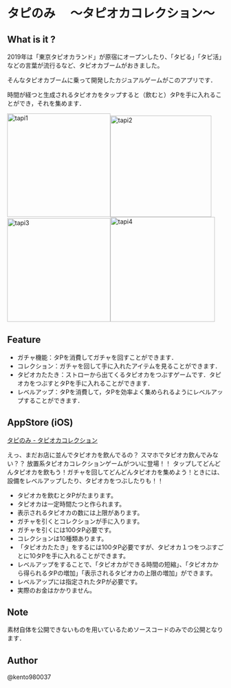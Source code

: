 # タピのみ　 〜タピオカコレクション〜

## What is it ?

2019年は「東京タピオカランド」が原宿にオープンしたり、「タピる」「タピ活」などの言葉が流行るなど、タピオカブームがおきました。

そんなタピオカブームに乗って開発したカジュアルゲームがこのアプリです．

時間が経つと生成されるタピオカをタップすると（飲むと）タPを手に入れることができ，それを集めます．

<img width="240" alt="tapi1" src="https://user-images.githubusercontent.com/82075582/139174305-e8642f90-281c-4492-8c14-81fb0e143302.png"><img width="235" alt="tapi2" src="https://user-images.githubusercontent.com/82075582/139174326-2d18d1ec-c401-4ee3-b3a1-32061a9ae3f9.png"><img width="240" alt="tapi3" src="https://user-images.githubusercontent.com/82075582/139174359-786c898a-b2b8-4cf5-9f6e-9a49ba73994b.png"><img width="243" alt="tapi4" src="https://user-images.githubusercontent.com/82075582/139174372-a2f0d9f8-cb3e-4f1c-b41f-1f2dc5282e56.png">


## Feature

- ガチャ機能：タPを消費してガチャを回すことができます．
- コレクション：ガチャを回して手に入れたアイテムを見ることができます．
- タピオカたたき：ストローから出てくるタピオカをつぶすゲームです．タピオカをつぶすとタPを手に入れることができます．
- レベルアップ：タPを消費して，タPを効率よく集められるようにレベルアップすることができます．

## AppStore (iOS)
[タピのみ - タピオカコレクション](
https://apps.apple.com/de/app/%E3%82%BF%E3%83%94%E3%81%AE%E3%81%BF-%E3%82%BF%E3%83%94%E3%82%AA%E3%82%AB%E3%82%B3%E3%83%AC%E3%82%AF%E3%82%B7%E3%83%A7%E3%83%B3/id1476366256)

えっ、まだお店に並んでタピオカを飲んでるの？
スマホでタピオカ飲んでみない？？
放置系タピオカコレクションゲームがついに登場！！
タップしてどんどんタピオカを飲もう！ガチャを回してどんどんタピオカを集めよう！ときには、設備をレベルアップしたり、タピオカをつぶしたりも！！

- タピオカを飲むとタPがたまります。
- タピオカは一定時間たつと作られます。
- 表示されるタピオカの数には上限があります。
- ガチャを引くとコレクションが手に入ります。
- ガチャを引くには100タP必要です。
- コレクションは10種類あります。
- 「タピオカたたき」をするには100タP必要ですが、タピオカ１つをつぶすごとに10タPを手に入れることができます。
- レベルアップをすることで、「タピオカができる時間の短縮」、「タピオカから得られるタPの増加」「表示されるタピオカの上限の増加」ができます。
- レベルアップには指定されたタPが必要です。
- 実際のお金はかかりません。

## Note

素材自体を公開できないものを用いているためソースコードのみでの公開となります．

## Author
@kento980037
